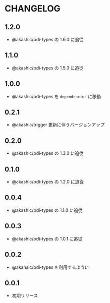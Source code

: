 # CHANGELOG

## 1.2.0
* @akashic/pdi-types の 1.6.0 に追従

## 1.1.0
* @akashic/pdi-types の 1.5.0 に追従

## 1.0.0
* @akashic/pdi-types を `dependencies` に移動

## 0.2.1

* @akashic/trigger 更新に伴うバージョンアップ

## 0.2.0

* @akashic/pdi-types の 1.3.0 に追従

## 0.1.0

* @akashic/pdi-types の 1.2.0 に追従

## 0.0.4

* @akashic/pdi-types の 1.1.0 に追従

## 0.0.3

* @akashic/pdi-types の 1.0.1 に追従

## 0.0.2

* @akahsic/pdi-types を利用するように

## 0.0.1

* 初期リリース
